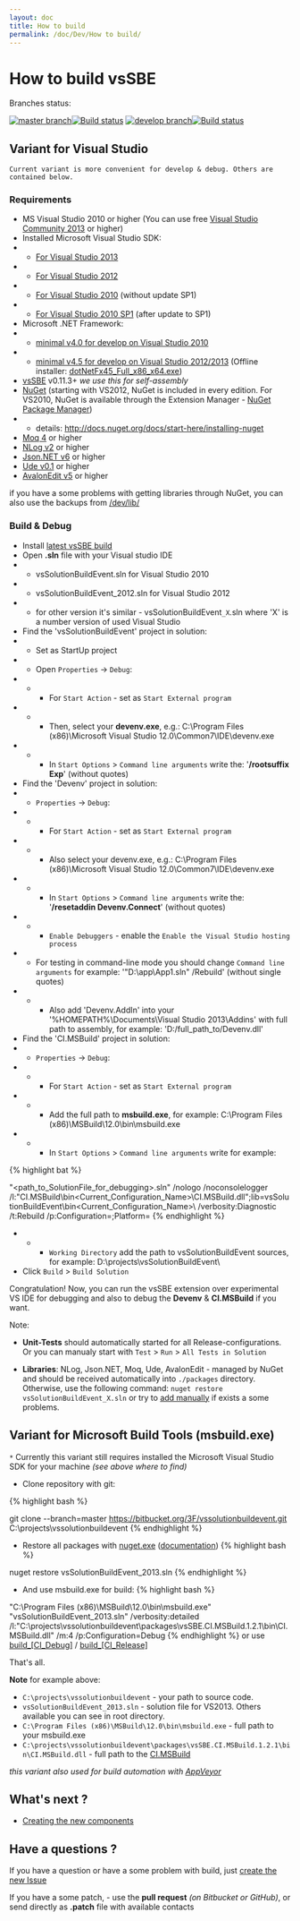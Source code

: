 ```yaml
---
layout: doc
title: How to build
permalink: /doc/Dev/How to build/
---
```

# How to build vsSBE

Branches status:

[![master branch](https://img.shields.io/badge/master_-%7E-555555.svg?style=flat)](https://ci.appveyor.com/project/3Fs/vssolutionbuildevent/branch/master)[![Build status](https://ci.appveyor.com/api/projects/status/l38xn0j2c5an28e1/branch/master?svg=true)](https://ci.appveyor.com/project/3Fs/vssolutionbuildevent/branch/master) [![develop branch](https://img.shields.io/badge/develop-%7E-555555.svg?style=flat)](https://ci.appveyor.com/project/3Fs/vssolutionbuildevent/branch/develop)[![Build status](https://ci.appveyor.com/api/projects/status/l38xn0j2c5an28e1/branch/develop?svg=true)](https://ci.appveyor.com/project/3Fs/vssolutionbuildevent/branch/develop)

## Variant for Visual Studio ##

`Current variant is more convenient for develop & debug. Others are contained below.`

### Requirements

* MS Visual Studio 2010 or higher (You can use free [Visual Studio Community 2013](http://www.visualstudio.com/products/visual-studio-community-vs) or higher)
* Installed Microsoft Visual Studio SDK:
* * [For Visual Studio 2013](http://www.microsoft.com/en-us/download/details.aspx?id=40758)
* * [For Visual Studio 2012](http://www.microsoft.com/en-us/download/details.aspx?id=30668)
* * [For Visual Studio 2010](http://www.microsoft.com/en-us/download/details.aspx?id=2680) (without update SP1)
* * [For Visual Studio 2010 SP1](http://www.microsoft.com/en-us/download/details.aspx?id=21835) (after update to SP1)
* Microsoft .NET Framework:
* * [minimal v4.0 for develop on Visual Studio 2010](http://www.microsoft.com/en-US/download/details.aspx?id=17718)
* * [minimal v4.5 for develop on Visual Studio 2012/2013](http://www.microsoft.com/en-US/download/details.aspx?id=30653) (Offline installer: [dotNetFx45_Full_x86_x64.exe](http://go.microsoft.com/fwlink/?LinkId=225702))
* [vsSBE](http://visualstudiogallery.msdn.microsoft.com/0d1dbfd7-ed8a-40af-ae39-281bfeca2334/) v0.11.3+ *we use this for self-assembly*
* [NuGet](https://www.nuget.org/) (starting with VS2012, NuGet is included in every edition. For VS2010, NuGet is available through the Extension Manager - [NuGet Package Manager](https://visualstudiogallery.msdn.microsoft.com/27077b70-9dad-4c64-adcf-c7cf6bc9970c))
* * details: http://docs.nuget.org/docs/start-here/installing-nuget
* [Moq 4](https://github.com/Moq/moq4) or higher
* [NLog v2](http://nlog-project.org/) or higher
* [Json.NET v6](http://json.codeplex.com/) or higher
* [Ude v0.1](https://code.google.com/p/ude/) or higher
* [AvalonEdit v5](http://avalonedit.net/) or higher

if you have a some problems with getting libraries through NuGet, you can also use the backups from [/dev/lib/](http://sourceforge.net/projects/vssbe/files/dev/lib/)

### Build & Debug

* Install [latest vsSBE build](http://visualstudiogallery.msdn.microsoft.com/0d1dbfd7-ed8a-40af-ae39-281bfeca2334/referral/118151)
* Open **.sln** file with your Visual studio IDE
* * vsSolutionBuildEvent.sln for Visual Studio 2010
* * vsSolutionBuildEvent_2012.sln for Visual Studio 2012
* * for other version it's similar - vsSolutionBuildEvent`_X`.sln where 'X' is a number version of used Visual Studio
* Find the 'vsSolutionBuildEvent' project in solution:
* * Set as StartUp project
* * Open `Properties` -> `Debug`:
* * * For `Start Action` - set as `Start External program`
* * * Then, select your **devenv.exe**, e.g.: C:\Program Files (x86)\Microsoft Visual Studio 12.0\Common7\IDE\devenv.exe
* * * In `Start Options` > `Command line arguments` write the: '**/rootsuffix Exp**' (without quotes)
* Find the 'Devenv' project in solution:
* * `Properties` -> `Debug`:
* * * For `Start Action` - set as `Start External program`
* * * Also select your devenv.exe, e.g.: C:\Program Files (x86)\Microsoft Visual Studio 12.0\Common7\IDE\devenv.exe
* * * In `Start Options` > `Command line arguments` write the: '**/resetaddin Devenv.Connect**' (without quotes)
* * * `Enable Debuggers` - enable the `Enable the Visual Studio hosting process`
* * For testing in command-line mode you should change `Command line arguments` for example: '"D:\app\App1.sln" /Rebuild' (without single quotes)
* * * Also add 'Devenv.AddIn' into your '%HOMEPATH%\Documents\Visual Studio 2013\Addins' with full path to assembly, for example: '<Assembly>D:/full_path_to/Devenv.dll</Assembly>'
* Find the 'CI.MSBuild' project in solution:
* * `Properties` -> `Debug`:
* * * For `Start Action` - set as `Start External program`
* * * Add the full path to **msbuild.exe**, for example: C:\Program Files (x86)\MSBuild\12.0\bin\msbuild.exe
* * * In `Start Options` > `Command line arguments` write for example:

{% highlight bat %}

"<path_to_SolutionFile_for_debugging>.sln" /nologo /noconsolelogger 
/l:"CI.MSBuild\bin\<Current_Configuration_Name>\CI.MSBuild.dll";lib=vsSolutionBuildEvent\bin\<Current_Configuration_Name>\ /verbosity:Diagnostic /t:Rebuild /p:Configuration=<Configuration>;Platform=<Platform>
{% endhighlight %}

* * * `Working Directory` add the path to vsSolutionBuildEvent sources, for example: D:\projects\vsSolutionBuildEvent\
* Click `Build` > `Build Solution`

Congratulation! Now, you can run the vsSBE extension over experimental VS IDE for debugging and also to  debug the **Devenv** & **CI.MSBuild** if you want.

Note:

*  **Unit-Tests** should automatically started for all Release-configurations. Or you can manualy start with `Test` > `Run` > `All Tests in Solution`

* **Libraries**: NLog, Json.NET, Moq, Ude, AvalonEdit - managed by NuGet and should be received automatically into `./packages` directory. Otherwise, use the following command: `nuget restore vsSolutionBuildEvent_X.sln` or try to [add manually](http://sourceforge.net/projects/vssbe/files/dev/lib/) if exists a some problems.


## Variant for Microsoft Build Tools (msbuild.exe) ##

`*` Currently this variant still requires installed the Microsoft Visual Studio SDK for your machine *(see above where to find)*

* Clone repository with git:

{% highlight bash %}

git clone --branch=master https://bitbucket.org/3F/vssolutionbuildevent.git C:\projects\vssolutionbuildevent
{% endhighlight %}
* Restore all packages with [nuget.exe](https://www.nuget.org/nuget.exe) ([documentation](http://docs.nuget.org/Consume/Command-Line-Reference))
{% highlight bash %}

nuget restore vsSolutionBuildEvent_2013.sln 
{% endhighlight %}
* And use msbuild.exe for build:
{% highlight bash %}

"C:\Program Files (x86)\MSBuild\12.0\bin\msbuild.exe" "vsSolutionBuildEvent_2013.sln" /verbosity:detailed  /l:"C:\projects\vssolutionbuildevent\packages\vsSBE.CI.MSBuild.1.2.1\bin\CI.MSBuild.dll" /m:4 /p:Configuration=Debug
{% endhighlight %}
or use [build_[CI_Debug]](https://bitbucket.org/3F/vssolutionbuildevent/src/master/build_[CI_Debug].bat) / [build_[CI_Release]](https://bitbucket.org/3F/vssolutionbuildevent/src/master/build_[CI_Release].bat)

That's all.

**Note** for example above:

* `C:\projects\vssolutionbuildevent` - your path to source code.
* `vsSolutionBuildEvent_2013.sln` - solution file for VS2013. Others available you can see in root directory.
* `C:\Program Files (x86)\MSBuild\12.0\bin\msbuild.exe` - full path to your msbuild.exe
* `C:\projects\vssolutionbuildevent\packages\vsSBE.CI.MSBuild.1.2.1\bin\CI.MSBuild.dll` - full path to the [CI.MSBuild](../../CI/CI.MSBuild/)

*this variant also used for build automation with [AppVeyor](https://ci.appveyor.com/project/3Fs/vssolutionbuildevent)*

## What's next ? ##

* [Creating the new components](../New%20Component/)

## Have a questions ? ##

If you have a question or have a some problem with build, just [create the new Issue](https://bitbucket.org/3F/vssolutionbuildevent/issues/new)

If you have a some patch, - use the **pull request** *(on Bitbucket or GitHub)*,  or send directly as **.patch** file with available contacts

